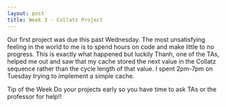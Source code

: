 ```yaml
---
layout: post
title: Week 3 - Collatz Project
---
```





Our first project was due this past Wednesday. The most unsatisfying feeling in the world to me is to spend hours on code and make little to no progress. This is exactly what happened but luckily Thanh, one of the TAs, helped me out and saw that my cache stored the next value in the Collatz sequence rather than the cycle length of that value. I spent 2pm-7pm on Tuesday trying to implement a simple cache. 

Tip of the Week
Do your projects early so you have time to ask TAs or the professor for help!!

